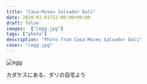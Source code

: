 ```yaml
---
title: "Casa-Museu Salvador Dali"
date: 2020-01-01T12:00:00+09:00
draft: false
images:  ["/egg.jpg"]
tags: ["photo"]
description: "Photo from Casa-Museu Salvador Dali"
cover: "/egg.jpg"
---
```


![egg](/egg.jpg)

カダケスにある、ダリの自宅より
